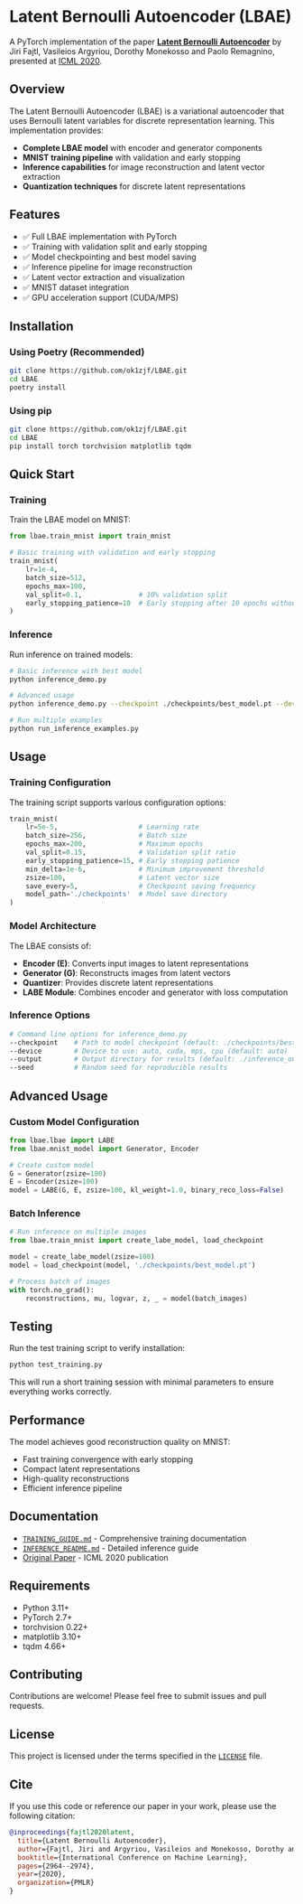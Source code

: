 # Latent Bernoulli Autoencoder (LBAE)

A PyTorch implementation of the paper [**Latent Bernoulli Autoencoder**](https://proceedings.icml.cc/static/paper_files/icml/2020/3022-Paper.pdf) by Jiri Fajtl, Vasileios Argyriou, Dorothy Monekosso and Paolo Remagnino, presented at [ICML 2020](https://icml.cc/Conferences/2020).

## Overview

The Latent Bernoulli Autoencoder (LBAE) is a variational autoencoder that uses Bernoulli latent variables for discrete representation learning. This implementation provides:

- **Complete LBAE model** with encoder and generator components
- **MNIST training pipeline** with validation and early stopping
- **Inference capabilities** for image reconstruction and latent vector extraction
- **Quantization techniques** for discrete latent representations

## Features

- ✅ Full LBAE implementation with PyTorch
- ✅ Training with validation split and early stopping
- ✅ Model checkpointing and best model saving
- ✅ Inference pipeline for image reconstruction
- ✅ Latent vector extraction and visualization
- ✅ MNIST dataset integration
- ✅ GPU acceleration support (CUDA/MPS)

## Installation

### Using Poetry (Recommended)
```bash
git clone https://github.com/ok1zjf/LBAE.git
cd LBAE
poetry install
```

### Using pip
```bash
git clone https://github.com/ok1zjf/LBAE.git
cd LBAE
pip install torch torchvision matplotlib tqdm
```

## Quick Start

### Training

Train the LBAE model on MNIST:

```python
from lbae.train_mnist import train_mnist

# Basic training with validation and early stopping
train_mnist(
    lr=1e-4,
    batch_size=512,
    epochs_max=100,
    val_split=0.1,              # 10% validation split
    early_stopping_patience=10  # Early stopping after 10 epochs without improvement
)
```

### Inference

Run inference on trained models:

```bash
# Basic inference with best model
python inference_demo.py

# Advanced usage
python inference_demo.py --checkpoint ./checkpoints/best_model.pt --device cuda --output ./results

# Run multiple examples
python run_inference_examples.py
```

## Usage

### Training Configuration

The training script supports various configuration options:

```python
train_mnist(
    lr=5e-5,                    # Learning rate
    batch_size=256,             # Batch size
    epochs_max=200,             # Maximum epochs
    val_split=0.15,             # Validation split ratio
    early_stopping_patience=15, # Early stopping patience
    min_delta=1e-6,             # Minimum improvement threshold
    zsize=100,                  # Latent vector size
    save_every=5,               # Checkpoint saving frequency
    model_path='./checkpoints'  # Model save directory
)
```

### Model Architecture

The LBAE consists of:

- **Encoder (E)**: Converts input images to latent representations
- **Generator (G)**: Reconstructs images from latent vectors
- **Quantizer**: Provides discrete latent representations
- **LABE Module**: Combines encoder and generator with loss computation

### Inference Options

```bash
# Command line options for inference_demo.py
--checkpoint    # Path to model checkpoint (default: ./checkpoints/best_model.pt)
--device        # Device to use: auto, cuda, mps, cpu (default: auto)
--output        # Output directory for results (default: ./inference_output)
--seed          # Random seed for reproducible results
```
  
## Advanced Usage

### Custom Model Configuration

```python
from lbae.lbae import LABE
from lbae.mnist_model import Generator, Encoder

# Create custom model
G = Generator(zsize=100)
E = Encoder(zsize=100)
model = LABE(G, E, zsize=100, kl_weight=1.0, binary_reco_loss=False)
```

### Batch Inference

```python
# Run inference on multiple images
from lbae.train_mnist import create_labe_model, load_checkpoint

model = create_labe_model(zsize=100)
model = load_checkpoint(model, './checkpoints/best_model.pt')

# Process batch of images
with torch.no_grad():
    reconstructions, mu, logvar, z, _ = model(batch_images)
```

## Testing

Run the test training script to verify installation:

```bash
python test_training.py
```

This will run a short training session with minimal parameters to ensure everything works correctly.

## Performance

The model achieves good reconstruction quality on MNIST:
- Fast training convergence with early stopping
- Compact latent representations
- High-quality reconstructions
- Efficient inference pipeline

## Documentation

- [`TRAINING_GUIDE.md`](TRAINING_GUIDE.md) - Comprehensive training documentation
- [`INFERENCE_README.md`](INFERENCE_README.md) - Detailed inference guide
- [Original Paper](https://proceedings.icml.cc/static/paper_files/icml/2020/3022-Paper.pdf) - ICML 2020 publication

## Requirements

- Python 3.11+
- PyTorch 2.7+
- torchvision 0.22+
- matplotlib 3.10+
- tqdm 4.66+

## Contributing

Contributions are welcome! Please feel free to submit issues and pull requests.

## License

This project is licensed under the terms specified in the [`LICENSE`](LICENSE) file.

## Cite

If you use this code or reference our paper in your work, please use the following citation:

```bibtex
@inproceedings{fajtl2020latent,
  title={Latent Bernoulli Autoencoder},
  author={Fajtl, Jiri and Argyriou, Vasileios and Monekosso, Dorothy and Remagnino, Paolo},
  booktitle={International Conference on Machine Learning},
  pages={2964--2974},
  year={2020},
  organization={PMLR}
}
```

